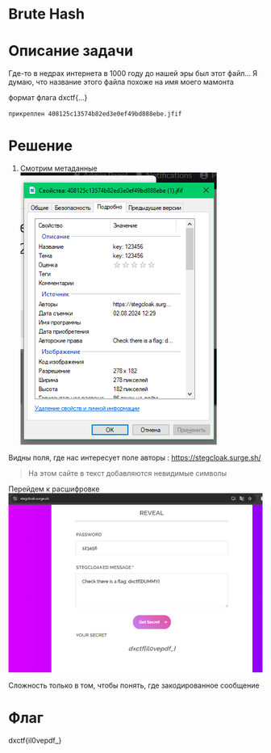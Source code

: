 # Brute Hash

# Описание задачи

Где-то в недрах интернета в 1000 году до нашей эры был этот файл... Я думаю, что название этого файла похоже на имя моего мамонта

формат флага dxctf{...}

`прикреплен 408125c13574b82ed3e0ef49bd888ebe.jfif`

# Решение
1. Смотрим метаданные
![img_15.png](images/img_15.png)

Видны поля, где нас интересует поле авторы : https://stegcloak.surge.sh/
> На этом сайте в текст добавляются невидимые символы

Перейдем к расшифровке
![img_16.png](images/img_16.png)

Сложность только в том, чтобы понять, где закодированное сообщение

# Флаг
dxctf{il0vepdf_}
